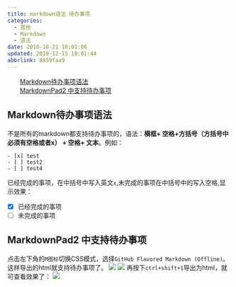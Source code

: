 ```yaml
---
title: markdown语法 待办事项
categories: 
  - 其他
  - Markdown
  - 语法
date: 2018-10-21 10:01:08
updated: 2019-12-15 10:01:44
abbrlink: 8859faa9
---
```

<div id='my_toc'><a href="/blog/8859faa9/#Markdown待办事项语法" class="header_2">Markdown待办事项语法</a><br><a href="/blog/8859faa9/#MarkdownPad2-中支持待办事项" class="header_2">MarkdownPad2 中支持待办事项</a><br></div>
<style>
    .header_1{
        margin-left: 1em;
    }
    .header_2{
        margin-left: 2em;
    }
    .header_3{
        margin-left: 3em;
    }
    .header_4{
        margin-left: 4em;
    }
    .header_5{
        margin-left: 5em;
    }
    .header_6{
        margin-left: 6em;
    }
</style>
<!--more-->
<script>if (navigator.platform.search('arm')==-1){document.getElementById('my_toc').style.display = 'none';}
var e,p = document.getElementsByTagName('p');while (p.length>0) {e = p[0];e.parentElement.removeChild(e);}
</script>

<!--end-->
## Markdown待办事项语法 ##
不是所有的markdown都支持待办事项的，语法：**横框+ 空格+方括号（方括号中必须有空格或者x） + 空格+ 文本**。例如：
```
- [x] test
- [ ] test2
- [ ] test4
```
已经完成的事项，在中括号中写入英文`x`,未完成的事项在中括号中的写入空格,显示效果：

- [x] 已经完成的事项
- [ ] 未完成的事项

## MarkdownPad2 中支持待办事项 ##
点击左下角的`M图标`切换CSS模式，选择`GitHub Flavored Markdown (Offline)`。这样导出的html就支持待办事项了。
![](https://image-1257720033.cos.ap-shanghai.myqcloud.com/blog/markdown/undo/markdownPad2_css_settings.png)
![](https://image-1257720033.cos.ap-shanghai.myqcloud.com/blog/markdown/undo/markdownPad2_Undo_settings.png)
再按下`ctrl+shift+1`导出为html，就可查看效果了：
![](https://image-1257720033.cos.ap-shanghai.myqcloud.com/blog/markdown/undo/markdownPad2_Undo_show.png)
